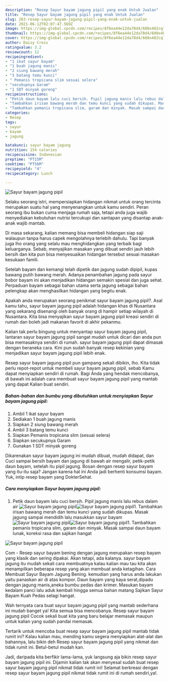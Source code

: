 ```yaml
---
description: "Resep Sayur bayam jagung pipil yang enak Untuk Jualan"
title: "Resep Sayur bayam jagung pipil yang enak Untuk Jualan"
slug: 263-resep-sayur-bayam-jagung-pipil-yang-enak-untuk-jualan
date: 2021-06-12T02:07:47.569Z
image: https://img-global.cpcdn.com/recipes/8f6ea44e12da78d4/680x482cq70/sayur-bayam-jagung-pipil-foto-resep-utama.jpg
thumbnail: https://img-global.cpcdn.com/recipes/8f6ea44e12da78d4/680x482cq70/sayur-bayam-jagung-pipil-foto-resep-utama.jpg
cover: https://img-global.cpcdn.com/recipes/8f6ea44e12da78d4/680x482cq70/sayur-bayam-jagung-pipil-foto-resep-utama.jpg
author: Daisy Cross
ratingvalue: 3.2
reviewcount: 12
recipeingredient:
- "1 ikat sayur bayam"
- "1 buah jagung manis"
- "2 siung bawang merah"
- "3 batang temu kunci"
- " Pemanis tropicana slim sesuai selera"
- "secukupnya Garam"
- "1 SDT minyak goreng"
recipeinstructions:
- "Petik daun bayam lalu cuci bersih. Pipil jagung manis lalu rebus dalam air"
- "Tambahkan irisan bawang merah dan temu kunci yang sudah dikupas. Masak jagung sampai mendidih lalu masukkan sayur bayam"
- "Tambahkan pemanis tropicana slim, garam dan minyak. Masak sampai daun bayam lunak, koreksi rasa dan sajikan hangat"
categories:
- Resep
tags:
- sayur
- bayam
- jagung

katakunci: sayur bayam jagung 
nutrition: 154 calories
recipecuisine: Indonesian
preptime: "PT15M"
cooktime: "PT56M"
recipeyield: "4"
recipecategory: Lunch

---
```



![Sayur bayam jagung pipil](https://img-global.cpcdn.com/recipes/8f6ea44e12da78d4/680x482cq70/sayur-bayam-jagung-pipil-foto-resep-utama.jpg)

Selaku seorang istri, mempersiapkan hidangan nikmat untuk orang tercinta merupakan suatu hal yang menyenangkan untuk kamu sendiri. Peran seorang ibu bukan cuma menjaga rumah saja, tetapi anda juga wajib menyediakan kebutuhan nutrisi tercukupi dan santapan yang disantap anak-anak wajib mantab.

Di masa  sekarang, kalian memang bisa membeli hidangan siap saji walaupun tanpa harus capek mengolahnya terlebih dahulu. Tapi banyak juga lho orang yang selalu mau menghidangkan yang terbaik bagi keluarganya. Sebab, menyajikan masakan yang dibuat sendiri jauh lebih bersih dan kita pun bisa menyesuaikan hidangan tersebut sesuai masakan kesukaan famili. 

Setelah bayam dan kemangi telah dipetik dan jagung sudah dipipil, kupas bawang putih bawang merah. Adanya penambahan jagung pada sayur bobor bayam ini akan menjadikan hidangan semakin spesial dan juga sehat. Perpaduan bayam sebagai bahan utama serta jagung sebagai bahan pelengkap akan menghasilkan hidangan yang begitu enak.

Apakah anda merupakan seorang penikmat sayur bayam jagung pipil?. Asal kamu tahu, sayur bayam jagung pipil adalah hidangan khas di Nusantara yang sekarang disenangi oleh banyak orang di hampir setiap wilayah di Nusantara. Kita bisa menyajikan sayur bayam jagung pipil kreasi sendiri di rumah dan boleh jadi makanan favorit di akhir pekanmu.

Kalian tak perlu bingung untuk menyantap sayur bayam jagung pipil, lantaran sayur bayam jagung pipil sangat mudah untuk dicari dan anda pun bisa memasaknya sendiri di rumah. sayur bayam jagung pipil dapat dimasak dengan beraneka cara. Kini pun sudah banyak resep kekinian yang menjadikan sayur bayam jagung pipil lebih enak.

Resep sayur bayam jagung pipil pun gampang sekali dibikin, lho. Kita tidak perlu repot-repot untuk membeli sayur bayam jagung pipil, sebab Kamu dapat menyiapkan sendiri di rumah. Bagi Anda yang hendak mencobanya, di bawah ini adalah cara membuat sayur bayam jagung pipil yang mantab yang dapat Kalian buat sendiri.

<!--inarticleads1-->

##### Bahan-bahan dan bumbu yang dibutuhkan untuk menyiapkan Sayur bayam jagung pipil:

1. Ambil 1 ikat sayur bayam
1. Sediakan 1 buah jagung manis
1. Siapkan 2 siung bawang merah
1. Ambil 3 batang temu kunci
1. Siapkan  Pemanis tropicana slim (sesuai selera)
1. Siapkan secukupnya Garam
1. Gunakan 1 SDT minyak goreng


Dikarenakan sayur bayam jagung ini mudah dibuat, mudah didapat, dan Cuci sampai bersih bayam dan jagung di bawah air mengalir, petik-petik daun bayam, setelah itu pipil jagung. Bosan dengan resep sayur bayam yang itu-itu saja? Jangan karena hal ini Anda jadi berhenti konsumsi bayam. Yuk, intip resep bayam yang DokterSehat. 

<!--inarticleads2-->

##### Cara menyiapkan Sayur bayam jagung pipil:

1. Petik daun bayam lalu cuci bersih. Pipil jagung manis lalu rebus dalam air
<img src="https://img-global.cpcdn.com/steps/e5fddd0be3d464da/160x128cq70/sayur-bayam-jagung-pipil-langkah-memasak-1-foto.jpg" alt="Sayur bayam jagung pipil"><img src="https://img-global.cpcdn.com/steps/b8d0b6676616bb9e/160x128cq70/sayur-bayam-jagung-pipil-langkah-memasak-1-foto.jpg" alt="Sayur bayam jagung pipil">1. Tambahkan irisan bawang merah dan temu kunci yang sudah dikupas. Masak jagung sampai mendidih lalu masukkan sayur bayam
<img src="https://img-global.cpcdn.com/steps/acc77293e048ed48/160x128cq70/sayur-bayam-jagung-pipil-langkah-memasak-2-foto.jpg" alt="Sayur bayam jagung pipil"><img src="https://img-global.cpcdn.com/steps/ec356a943a7c29ad/160x128cq70/sayur-bayam-jagung-pipil-langkah-memasak-2-foto.jpg" alt="Sayur bayam jagung pipil">1. Tambahkan pemanis tropicana slim, garam dan minyak. Masak sampai daun bayam lunak, koreksi rasa dan sajikan hangat
<img src="https://img-global.cpcdn.com/steps/713ed5151502fca9/160x128cq70/sayur-bayam-jagung-pipil-langkah-memasak-3-foto.jpg" alt="Sayur bayam jagung pipil">

Com - Resep sayur bayam bening dengan jagung merupakan resep bayam yang klasik dan sering dipakai. Akan tetapi, ada kalanya. sayur bayam jagung itu mudah sekali cara membuatnya kalau kalian mau tau kita akan menampilkan beberapa resep yang akan membuat anda ketagihan. Cara Membuat Sayur Bayam Jagung Bening. kemudian yang harus anda lakukan yaitu panaskan air di atas kompor. Daun bayam yang kaya serat,dipadu dengan jagung manis,aneka bumbu pedas dan krimer. Masukan bayam kedalam panci lalu aduk kembali hingga semua bahan matang Sajikan Sayur Bayam Kuah Pedas selagi hangat. 

Wah ternyata cara buat sayur bayam jagung pipil yang mantab sederhana ini mudah banget ya! Kita semua bisa mencobanya. Resep sayur bayam jagung pipil Cocok sekali buat kita yang baru belajar memasak maupun untuk kalian yang sudah pandai memasak.

Tertarik untuk mencoba buat resep sayur bayam jagung pipil mantab tidak rumit ini? Kalau kalian mau, mending kamu segera menyiapkan alat-alat dan bahannya, lalu bikin deh Resep sayur bayam jagung pipil yang nikmat dan tidak rumit ini. Betul-betul mudah kan. 

Jadi, daripada kita berfikir lama-lama, yuk langsung aja bikin resep sayur bayam jagung pipil ini. Dijamin kalian tak akan menyesal sudah buat resep sayur bayam jagung pipil nikmat tidak rumit ini! Selamat berkreasi dengan resep sayur bayam jagung pipil nikmat tidak rumit ini di rumah sendiri,ya!.

